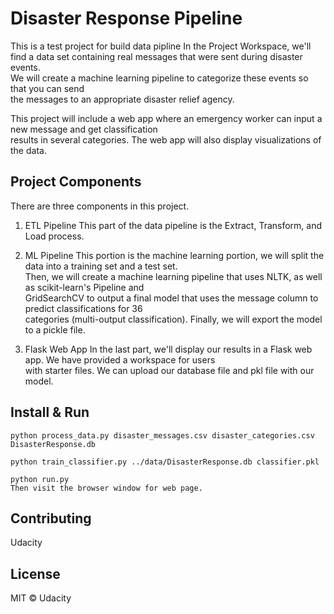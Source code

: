 # Disaster Response Pipeline 

This is a test project for build data pipline
In the Project Workspace, we'll find a data set containing real messages that were sent during disaster events.   
We will create a machine learning pipeline to categorize these events so that you can send  
the messages to an appropriate disaster relief agency.

This project will include a web app where an emergency worker can input a new message and get classification  
results in several categories. The web app will also display visualizations of the data. 

## Project Components
There are three components in this project.
1. ETL Pipeline
This part of the data pipeline is the Extract, Transform, and Load process.

2. ML Pipeline
This portion is the machine learning portion, we will split the data into a training set and a test set.  
Then, we will create a machine learning pipeline that uses NLTK, as well as scikit-learn's Pipeline and  
GridSearchCV to output a final model that uses the message column to predict classifications for 36   
categories (multi-output classification). 
Finally, we will export the model to a pickle file. 

3. Flask Web App
In the last part, we'll display our results in a Flask web app. We have provided a workspace for users  
with starter files. We can upload our database file and pkl file with our model.

## Install & Run

```
python process_data.py disaster_messages.csv disaster_categories.csv DisasterResponse.db

python train_classifier.py ../data/DisasterResponse.db classifier.pkl

python run.py
Then visit the browser window for web page.
```

## Contributing
Udacity

## License

MIT © Udacity

